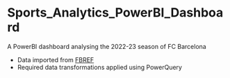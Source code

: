 # Sports_Analytics_PowerBI_Dashboard
A PowerBI dashboard analysing the 2022-23 season of FC Barcelona

- Data imported from [FBREF](https://fbref.com/en/squads/206d90db/Barcelona-Stats)
- Required data transformations applied using PowerQuery
